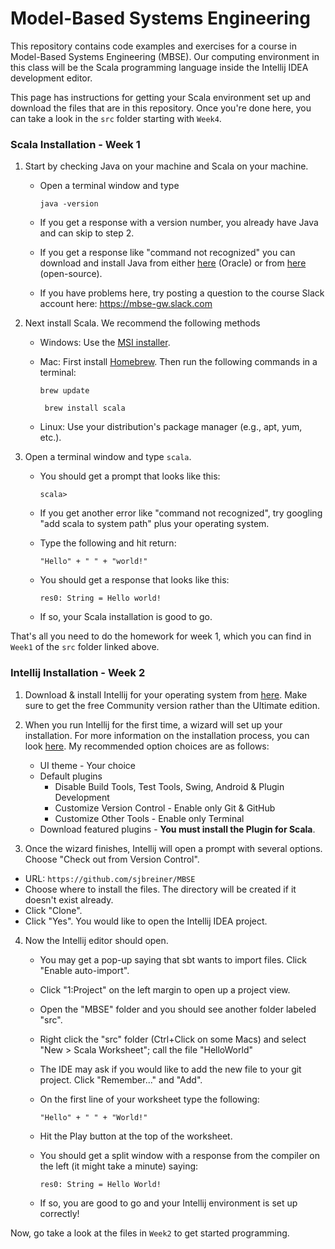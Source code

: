 # Model-Based Systems Engineering

This repository contains code examples and exercises for a course in Model-Based Systems Engineering (MBSE). Our computing environment in this class will be the Scala programming language inside the Intellij IDEA development editor.

This page has instructions for getting your Scala environment set up and download the files that are in this repository. Once you're done here, you can take a look in the ```src``` folder starting with ```Week4```.


### Scala Installation - Week 1


1. Start by checking Java on your machine and Scala on your machine.
    - Open a terminal window and type
    
        ```java -version```
        
    - If you get a response with a version number, you already have Java and can skip to step 2.
    - If you get a response like "command not recognized" you can download and install Java from either [here](https://www.oracle.com/technetwork/java/javase/downloads/jdk8-downloads-2133151.html) (Oracle) or from [here](https://jdk.java.net/11/) (open-source).
    - If you have problems here, try posting a question to the course Slack account here: https://mbse-gw.slack.com

2. Next install Scala. We recommend the following methods
    - Windows: Use the [MSI installer](https://downloads.lightbend.com/scala/2.12.8/scala-2.12.8.msi).
    - Mac: First install [Homebrew](https://brew.sh/). Then run the following commands in a terminal:

        ```brew update```
        
        ``` brew install scala```
    - Linux: Use your distribution's package manager (e.g., apt, yum, etc.).
    
3. Open a terminal window and type ```scala```.
    - You should get a prompt that looks like this:
    
        ```scala>```
    - If you get another error like "command not recognized", try googling "add scala to system path" plus your operating system.
    - Type the following and hit return:
    
        ```"Hello" + " " + "world!"```
    - You should get a response that looks like this:
    
        ```res0: String = Hello world!```
    - If so, your Scala installation is good to go.
    
That's all you need to do the homework for week 1, which you can find in ```Week1``` of the ```src``` folder linked above.
    
### Intellij Installation - Week 2    
    
1. Download & install Intellij for your operating system from [here](https://www.jetbrains.com/idea/download/). Make sure to get the free Community version rather than the Ultimate edition.

2. When you run Intellij for the first time, a wizard will set up your installation. For more information on the installation process, you can look [here](https://www.jetbrains.com/help/idea/install-and-set-up-product.html). My recommended option choices are as follows:
    - UI theme - Your choice
    - Default plugins
        - Disable Build Tools, Test Tools, Swing, Android & Plugin Development
        - Customize Version Control - Enable only Git & GitHub
        - Customize Other Tools - Enable only Terminal
    - Download featured plugins - **You must install the Plugin for Scala**.

3. Once the wizard finishes, Intellij will open a prompt with several options. Choose "Check out from Version Control".
  - URL: ```https://github.com/sjbreiner/MBSE```
  - Choose where to install the files. The directory will be created if it doesn't exist already.
  - Click "Clone".
  - Click "Yes". You would like to open the Intellij IDEA project.

4. Now the Intellij editor should open.
    - You may get a pop-up saying that sbt wants to import files. Click "Enable auto-import".
    - Click "1:Project" on the left margin to open up a project view.
    - Open the "MBSE" folder and you should see another folder labeled "src".
    - Right click the "src" folder (Ctrl+Click on some Macs) and select "New > Scala Worksheet"; call the file "HelloWorld"
    - The IDE may ask if you would like to add the new file to your git project. Click "Remember..." and "Add".
    - On the first line of your worksheet type the following:
    
        ```"Hello" + " " + "World!"```
    
    - Hit the Play button at the top of the worksheet.
    - You should get a split window with a response from the compiler on the left (it might take a minute) saying:
    
        ```res0: String = Hello World!```
    
    - If so, you are good to go and your Intellij environment is set up correctly!

Now, go take a look at the files in ```Week2``` to get started programming.
